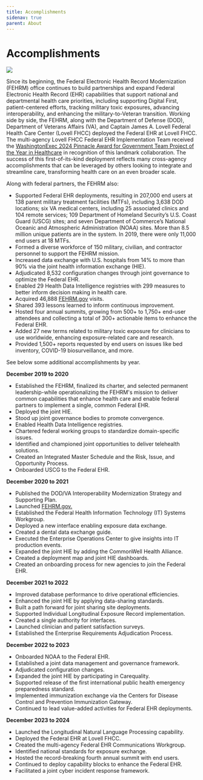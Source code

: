 ```yaml
---
title: Accomplishments
sidenav: true
parent: About
---
```

# Accomplishments

![](../images/growth-by-the-numbers_010724.png)

Since its beginning, the Federal Electronic Health Record Modernization (FEHRM) office continues to build partnerships and expand Federal Electronic Health Record (EHR) capabilities that support national and departmental health care priorities, including supporting Digital First, patient-centered efforts, tracking military toxic exposures, advancing interoperability, and enhancing the military-to-Veteran transition. Working side by side, the FEHRM, along with the Department of Defense (DOD), Department of Veterans Affairs (VA), and Captain James A. Lovell Federal Health Care Center (Lovell FHCC) deployed the Federal EHR at Lovell FHCC. The multi-agency Lovell FHCC Federal EHR Implementation Team received the [WashingtonExec 2024 Pinnacle Award for Government Team Project of the Year in Healthcare](https://www.linkedin.com/feed/update/urn:li:activity:7265478514148003841/) in recognition of this landmark collaboration. The success of this first-of-its-kind deployment reflects many cross-agency accomplishments that can be leveraged by others looking to integrate and streamline care, transforming health care on an even broader scale.

Along with federal partners, the FEHRM also:

- Supported Federal EHR deployments, resulting in 207,000 end users at 138 parent military treatment facilities (MTFs), including 3,638 DOD locations; six VA medical centers, including 25 associated clinics and 104 remote services; 109 Department of Homeland Security’s U.S. Coast Guard (USCG) sites; and seven Department of Commerce’s National Oceanic and Atmospheric Administration (NOAA) sites. More than 8.5 million unique patients are in the system. In 2019, there were only 11,000 end users at 18 MTFs.
- Formed a diverse workforce of 150 military, civilian, and contractor personnel to support the FEHRM mission.
- Increased data exchange with U.S. hospitals from 14% to more than 90% via the joint health information exchange (HIE).
- Adjudicated 8,532 configuration changes through joint governance to optimize the Federal EHR.
- Enabled 29 Health Data Intelligence registries with 299 measures to better inform decision making in health care.
- Acquired 46,888 [FEHRM.gov](/) visits.
- Shared 393 lessons learned to inform continuous improvement.
- Hosted four annual summits, growing from 500+ to 1,750+ end-user attendees and collecting a total of 300+ actionable items to enhance the Federal EHR.
- Added 27 new terms related to military toxic exposure for clinicians to use worldwide, enhancing exposure-related care and research.
- Provided 1,500+ reports requested by end users on issues like bed inventory, COVID-19 biosurveillance, and more.

See below some additional accomplishments by year.

**December 2019 to 2020**

- Established the FEHRM, finalized its charter, and selected permanent leadership-while operationalizing the FEHRM's mission to deliver common capabilities that enhance health care and enable federal partners to implement a single, common Federal EHR.
- Deployed the joint HIE.
- Stood up joint governance bodies to promote convergence.
- Enabled Health Data Intelligence registries.
- Chartered federal working groups to standardize domain-specific issues.
- Identified and championed joint opportunities to deliver telehealth solutions.
- Created an Integrated Master Schedule and the Risk, Issue, and Opportunity Process.
- Onboarded USCG to the Federal EHR.

**December 2020 to 2021**

- Published the DOD/VA Interoperability Modernization Strategy and Supporting Plan.
- Launched [FEHRM.gov.](FEHRM.gov.)
- Established the Federal Health Information Technology (IT) Systems Workgroup.
- Deployed a new interface enabling exposure data exchange.
- Created a dental data exchange guide.
- Executed the Enterprise Operations Center to give insights into IT production events.
- Expanded the joint HIE by adding the CommonWell Health Alliance.
- Created a deployment map and joint HIE dashboards.
- Created an onboarding process for new agencies to join the Federal EHR.

**December 2021 to 2022**

- Improved database performance to drive operational efficiencies.
- Enhanced the joint HIE by applying data-sharing standards.
- Built a path forward for joint sharing site deployments.
- Supported Individual Longitudinal Exposure Record implementation.
- Created a single authority for interfaces.
- Launched clinician and patient satisfaction surveys.
- Established the Enterprise Requirements Adjudication Process.

**December 2022 to 2023**

- Onboarded NOAA to the Federal EHR.
- Established a joint data management and governance framework.
- Adjudicated configuration changes.
- Expanded the joint HIE by participating in Carequality.
- Supported release of the first international public health emergency preparedness standard.
- Implemented immunization exchange via the Centers for Disease Control and Prevention Immunization Gateway.
- Continued to lead value-added activities for Federal EHR deployments.

**December 2023 to 2024**

- Launched the Longitudinal Natural Language Processing capability.
- Deployed the Federal EHR at Lovell FHCC.
- Created the multi-agency Federal EHR Communications Workgroup.
- Identified national standards for exposure exchange.
- Hosted the record-breaking fourth annual summit with end users.
- Continued to deploy capability blocks to enhance the Federal EHR.
- Facilitated a joint cyber incident response framework.




